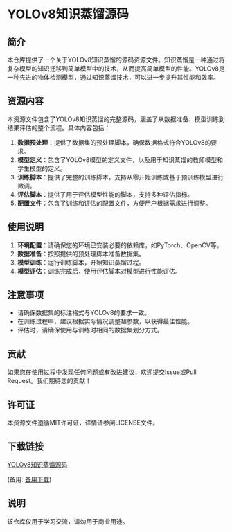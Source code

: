 # YOLOv8知识蒸馏源码

## 简介

本仓库提供了一个关于YOLOv8知识蒸馏的源码资源文件。知识蒸馏是一种通过将复杂模型的知识迁移到简单模型中的技术，从而提高简单模型的性能。YOLOv8是一种先进的物体检测模型，通过知识蒸馏技术，可以进一步提升其性能和效率。

## 资源内容

本资源文件包含了YOLOv8知识蒸馏的完整源码，涵盖了从数据准备、模型训练到结果评估的整个流程。具体内容包括：

1. **数据预处理**：提供了数据集的预处理脚本，确保数据格式符合YOLOv8的要求。
2. **模型定义**：包含了YOLOv8模型的定义文件，以及用于知识蒸馏的教师模型和学生模型的定义。
3. **训练脚本**：提供了完整的训练脚本，支持从零开始训练或基于预训练模型进行微调。
4. **评估脚本**：提供了用于评估模型性能的脚本，支持多种评估指标。
5. **配置文件**：包含了训练和评估的配置文件，方便用户根据需求进行调整。

## 使用说明

1. **环境配置**：请确保您的环境已安装必要的依赖库，如PyTorch、OpenCV等。
2. **数据准备**：按照提供的预处理脚本准备数据集。
3. **模型训练**：运行训练脚本，开始知识蒸馏过程。
4. **模型评估**：训练完成后，使用评估脚本对模型进行性能评估。

## 注意事项

- 请确保数据集的标注格式与YOLOv8的要求一致。
- 在训练过程中，建议根据实际情况调整超参数，以获得最佳性能。
- 评估时，请确保使用与训练时相同的数据集划分方式。

## 贡献

如果您在使用过程中发现任何问题或有改进建议，欢迎提交Issue或Pull Request。我们期待您的贡献！

## 许可证

本资源文件遵循MIT许可证，详情请参阅LICENSE文件。

## 下载链接
[YOLOv8知识蒸馏源码](https://pan.quark.cn/s/fd6e98f6fe25) 

(备用: [备用下载](https://pan.baidu.com/s/1CC24DS5I0CG0sDNMXUJxvw?pwd=1234))

## 说明

该仓库仅用于学习交流，请勿用于商业用途。
